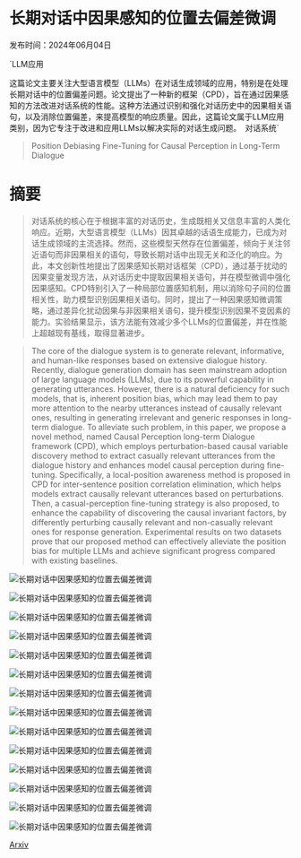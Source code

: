 # 长期对话中因果感知的位置去偏差微调

发布时间：2024年06月04日

`LLM应用

这篇论文主要关注大型语言模型（LLMs）在对话生成领域的应用，特别是在处理长期对话中的位置偏差问题。论文提出了一种新的框架（CPD），旨在通过因果感知的方法改进对话系统的性能。这种方法通过识别和强化对话历史中的因果相关语句，以及消除位置偏差，来提高模型的响应质量。因此，这篇论文属于LLM应用类别，因为它专注于改进和应用LLMs以解决实际的对话生成问题。` `对话系统`

> Position Debiasing Fine-Tuning for Causal Perception in Long-Term Dialogue

# 摘要

> 对话系统的核心在于根据丰富的对话历史，生成既相关又信息丰富的人类化响应。近期，大型语言模型（LLMs）因其卓越的话语生成能力，已成为对话生成领域的主流选择。然而，这些模型天然存在位置偏差，倾向于关注邻近语句而非因果相关的语句，导致长期对话中出现无关和泛化的响应。为此，本文创新性地提出了因果感知长期对话框架（CPD），通过基于扰动的因果变量发现方法，从对话历史中提取因果相关语句，并在模型微调中强化因果感知。CPD特别引入了一种局部位置感知机制，用以消除句子间的位置相关性，助力模型识别因果相关语句。同时，提出了一种因果感知微调策略，通过差异化扰动因果与非因果相关语句，提升模型识别因果不变因素的能力。实验结果显示，该方法能有效减少多个LLMs的位置偏差，并在性能上超越现有基线，取得显著进步。

> The core of the dialogue system is to generate relevant, informative, and human-like responses based on extensive dialogue history. Recently, dialogue generation domain has seen mainstream adoption of large language models (LLMs), due to its powerful capability in generating utterances. However, there is a natural deficiency for such models, that is, inherent position bias, which may lead them to pay more attention to the nearby utterances instead of causally relevant ones, resulting in generating irrelevant and generic responses in long-term dialogue. To alleviate such problem, in this paper, we propose a novel method, named Causal Perception long-term Dialogue framework (CPD), which employs perturbation-based causal variable discovery method to extract casually relevant utterances from the dialogue history and enhances model causal perception during fine-tuning. Specifically, a local-position awareness method is proposed in CPD for inter-sentence position correlation elimination, which helps models extract causally relevant utterances based on perturbations. Then, a casual-perception fine-tuning strategy is also proposed, to enhance the capability of discovering the causal invariant factors, by differently perturbing causally relevant and non-casually relevant ones for response generation. Experimental results on two datasets prove that our proposed method can effectively alleviate the position bias for multiple LLMs and achieve significant progress compared with existing baselines.

![长期对话中因果感知的位置去偏差微调](../../../paper_images/2406.02002/x1.png)

![长期对话中因果感知的位置去偏差微调](../../../paper_images/2406.02002/x2.png)

![长期对话中因果感知的位置去偏差微调](../../../paper_images/2406.02002/llama2_raw.png)

![长期对话中因果感知的位置去偏差微调](../../../paper_images/2406.02002/llama2_finetune.png)

![长期对话中因果感知的位置去偏差微调](../../../paper_images/2406.02002/llama2_finetune_no_pos.png)

![长期对话中因果感知的位置去偏差微调](../../../paper_images/2406.02002/llama2_finetune_ours.png)

![长期对话中因果感知的位置去偏差微调](../../../paper_images/2406.02002/model.png)

![长期对话中因果感知的位置去偏差微调](../../../paper_images/2406.02002/multi_ppl.png)

![长期对话中因果感知的位置去偏差微调](../../../paper_images/2406.02002/causal_dist.png)

![长期对话中因果感知的位置去偏差微调](../../../paper_images/2406.02002/causal_num.png)

![长期对话中因果感知的位置去偏差微调](../../../paper_images/2406.02002/qwen_raw.png)

![长期对话中因果感知的位置去偏差微调](../../../paper_images/2406.02002/qwen_finetune.png)

![长期对话中因果感知的位置去偏差微调](../../../paper_images/2406.02002/qwen_finetune_no_pos.png)

![长期对话中因果感知的位置去偏差微调](../../../paper_images/2406.02002/qwen_finetune_ours.png)

[Arxiv](https://arxiv.org/abs/2406.02002)